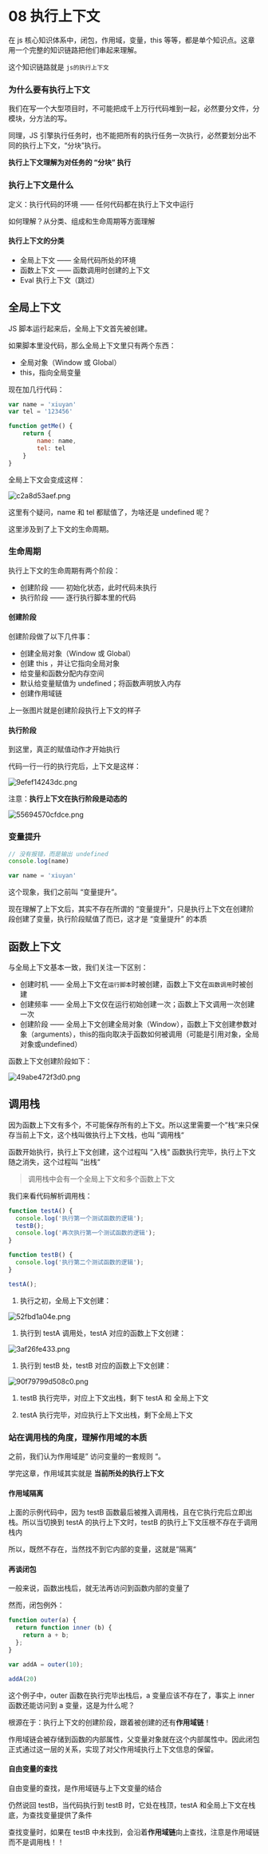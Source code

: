 # 08 执行上下文

在 js 核心知识体系中，闭包，作用域，变量，this 等等，都是单个知识点。这章用一个完整的知识链路把他们串起来理解。

这个知识链路就是 `js的执行上下文`

### 为什么要有执行上下文

我们在写一个大型项目时，不可能把成千上万行代码堆到一起，必然要分文件，分模块，分方法的写。

同理，JS 引擎执行任务时，也不能把所有的执行任务一次执行，必然要划分出不同的执行上下文，“分块”执行。

**执行上下文理解为对任务的 “分块” 执行**

### 执行上下文是什么

定义：执行代码的环境 —— 任何代码都在执行上下文中运行

如何理解？从分类、组成和生命周期等方面理解

#### 执行上下文的分类

* 全局上下文 —— 全局代码所处的环境
* 函数上下文 —— 函数调用时创建的上下文
* Eval 执行上下文（跳过）

## 全局上下文

JS 脚本运行起来后，全局上下文首先被创建。

如果脚本里没代码，那么全局上下文里只有两个东西：

* 全局对象（Window 或 Global）
* this，指向全局变量

现在加几行代码：

```javascript
var name = 'xiuyan'
var tel = '123456'

function getMe() {
    return {
        name: name,
        tel: tel
    }
}
```

全局上下文会变成这样：

![c2a8d53aef.png](../image/5E5282A7-39F4-4D8A-B4E0-51C9B827C3CC.png)

这里有个疑问，name 和 tel 都赋值了，为啥还是 undefined 呢？

这里涉及到了上下文的生命周期。

### 生命周期

执行上下文的生命周期有两个阶段：

* 创建阶段 —— 初始化状态，此时代码未执行
* 执行阶段 —— 逐行执行脚本里的代码

#### 创建阶段

创建阶段做了以下几件事：

* 创建全局对象（Window 或 Global）
* 创建 this ，并让它指向全局对象
* 给变量和函数分配内存空间
* 默认给变量赋值为 undefined；将函数声明放入内存
* 创建作用域链

上一张图片就是创建阶段执行上下文的样子

#### 执行阶段

到这里，真正的赋值动作才开始执行

代码一行一行的执行完后，上下文是这样：

![9efef14243dc.png](../image/C591FA18-FFDF-40B8-848A-68E1A034B845.png)

注意：**执行上下文在执行阶段是动态的**

![55694570cfdce.png](../image/F20F5EB3-4955-4A02-8F79-5CAF12184091.png)

### 变量提升

```javascript
// 没有报错，而是输出 undefined
console.log(name)

var name = 'xiuyan'
```

这个现象，我们之前叫 “变量提升”。

现在理解了上下文后，其实不存在所谓的 “变量提升”，只是执行上下文在创建阶段创建了变量，执行阶段赋值了而已，这才是 “变量提升” 的本质

## 函数上下文

与全局上下文基本一致，我们关注一下区别：

* 创建时机 —— 全局上下文在`运行脚本`时被创建，函数上下文在`函数调用`时被创建
* 创建频率 —— 全局上下文仅在运行初始创建一次；函数上下文调用一次创建一次
* 创建阶段 —— 全局上下文创建全局对象（Window），函数上下文创建参数对象（arguments），this的指向取决于函数如何被调用（可能是引用对象，全局对象或undefined）

函数上下文创建阶段如下：

![49abe472f3d0.png](../image/A44186B1-EC75-4A99-8999-C6633A7CB9C3.png)

## 调用栈

因为函数上下文有多个，不可能保存所有的上下文。所以这里需要一个”栈“来只保存当前上下文，这个栈叫做执行上下文栈，也叫 ”调用栈“

函数开始执行，执行上下文创建，这个过程叫 ”入栈“ 
函数执行完毕，执行上下文随之消失，这个过程叫 ”出栈“  

>调用栈中会有一个全局上下文和多个函数上下文

我们来看代码解析调用栈：

```javascript
function testA() {
  console.log('执行第一个测试函数的逻辑');
  testB();
  console.log('再次执行第一个测试函数的逻辑');
}

function testB() {
  console.log('执行第二个测试函数的逻辑');
}

testA();
```

1. 执行之初，全局上下文创建：

![52fbd1a04e.png](../image/9F28F1F1-8363-457B-B0E6-B92214CE1ADA.png)

1. 执行到 testA 调用处，testA 对应的函数上下文创建：

![3af26fe433.png](../image/D263EF1C-E494-4D40-8A0E-50842ECEB87C.png)

1. 执行到 testB 处，testB 对应的函数上下文创建：

![90f79799d508c0.png](../image/26B80A7F-AE29-4CC7-B188-98B3F9172302.png)

1. testB 执行完毕，对应上下文出栈，剩下 testA 和 全局上下文

2. testA 执行完毕，对应执行上下文出栈，剩下全局上下文

### 站在调用栈的角度，理解作用域的本质

之前，我们认为作用域是” 访问变量的一套规则 “。

学完这章，作用域其实就是 **当前所处的执行上下文**

#### 作用域隔离

上面的示例代码中，因为 testB 函数最后被推入调用栈，且在它执行完后立即出栈。所以当切换到 testA 的执行上下文时，testB 的执行上下文压根不存在于调用栈内 

所以，既然不存在，当然找不到它内部的变量，这就是”隔离“

#### 再谈闭包

一般来说，函数出栈后，就无法再访问到函数内部的变量了

然而，闭包例外：

```javascript
function outer(a) {
  return function inner (b) {
    return a + b;
  };
}

var addA = outer(10);

addA(20)
```

这个例子中，outer 函数在执行完毕出栈后，a 变量应该不存在了，事实上 inner 函数还能访问到 a 变量，这是为什么呢？

根源在于：执行上下文的创建阶段，跟着被创建的还有**作用域链**！

作用域链会被存储到函数的内部属性，父变量对象就在这个内部属性中。因此闭包正式通过这一层的关系，实现了对父作用域执行上下文信息的保留。

#### 自由变量的查找

自由变量的查找，是作用域链与上下文变量的结合

仍然说回 testB，当代码执行到 testB 时，它处在栈顶，testA 和全局上下文在栈底，为查找变量提供了条件

查找变量时，如果在 testB 中未找到，会沿着**作用域链**向上查找，注意是作用域链而不是调用栈！！
